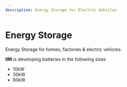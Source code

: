 ```yaml
---
description: Energy Storage for Electric Vehicles
---
```


# Energy Storage

Energy Storage for homes, factories & electric vehicles.

**IIM** is developing batteries in the following sizes

* 10kW
* 30kW
* 60kW



